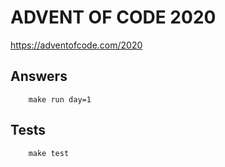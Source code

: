 # ADVENT OF CODE 2020

https://adventofcode.com/2020

## Answers

        make run day=1

## Tests

        make test
